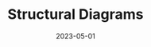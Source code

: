 ---
layout: default
title: "Structural Diagrams"
authors: "Mark Paral"
publisher: "Self Published"
date: 2023-05-01
image: "/assets/images/structural_diagrams/diagrams_cover.png"
type: "Notes"
link: "/assets/publications/aa240_notes/Structural_Diagrams.pdf"
--- 
